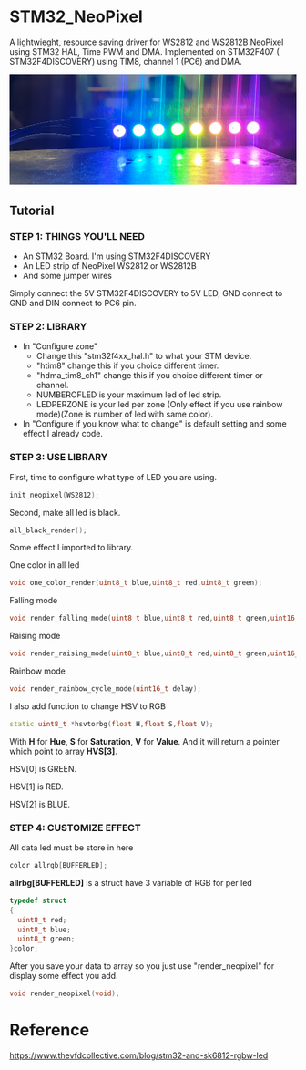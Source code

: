# STM32_NeoPixel

A lightwieght, resource saving driver for WS2812 and WS2812B NeoPixel using STM32 HAL, Time PWM and DMA. Implemented on STM32F407 (
STM32F4DISCOVERY) using TIM8, channel 1 (PC6) and DMA.

![image](https://github.com/nhatmicls/NeoPixel_F4/blob/main/20210122_145620.png)

## Tutorial

### STEP 1: THINGS YOU'LL NEED

- An STM32 Board. I'm using STM32F4DISCOVERY
- An LED strip of NeoPixel WS2812 or WS2812B
- And some jumper wires

Simply connect the 5V STM32F4DISCOVERY to 5V LED, GND connect to GND and DIN connect to PC6 pin.

### STEP 2: LIBRARY

- In "Configure zone"
  - Change this "stm32f4xx_hal.h" to what your STM device.
  - "htim8" change this if you choice different timer.
  - "hdma_tim8_ch1" change this if you choice different timer or channel.
  - NUMBEROFLED is your maximum led of led strip.
  - LEDPERZONE is your led per zone (Only effect if you use rainbow mode)(Zone is number of led with same color).
- In "Configure if you know what to change" is default setting and some effect I already code.

### STEP 3: USE LIBRARY

First, time to configure what type of LED you are using.

```c++
init_neopixel(WS2812);
```

Second, make all led is black.

```c++
all_black_render();
```

Some effect I imported to library.

One color in all led

```c++
void one_color_render(uint8_t blue,uint8_t red,uint8_t green);
```

Falling mode

```c++
void render_falling_mode(uint8_t blue,uint8_t red,uint8_t green,uint16_t delay);
```

Raising mode

```c++
void render_raising_mode(uint8_t blue,uint8_t red,uint8_t green,uint16_t delay);
```

Rainbow mode

```c++
void render_rainbow_cycle_mode(uint16_t delay);
```

I also add function to change HSV to RGB

```c++
static uint8_t *hsvtorbg(float H,float S,float V);
```

With **H** for **Hue**, **S** for **Saturation**, **V** for **Value**. And it will return a pointer which point to array **HVS[3]**.

HSV[0] is GREEN.

HSV[1] is RED.

HSV[2] is BLUE.

### STEP 4: CUSTOMIZE EFFECT

All data led must be store in here

```c++
color allrgb[BUFFERLED];
```

**allrbg[BUFFERLED]** is a struct have 3 variable of RGB for per led

```c++
typedef struct
{
  uint8_t red;
  uint8_t blue;
  uint8_t green;
}color;
```

After you save your data to array so you just use "render_neopixel" for display some effect you add.

```c++
void render_neopixel(void);
```

# Reference
https://www.thevfdcollective.com/blog/stm32-and-sk6812-rgbw-led
